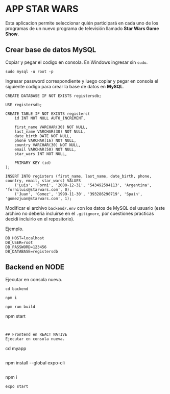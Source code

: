 # APP STAR WARS

Esta aplicacion permite seleccionar quién participará en cada uno de los programas de un nuevo programa de televisión llamado **Star Wars Game Show**.

## Crear base de datos MySQL
Copiar y pegar el codigo en consola. En Windows ingresar sin ```sudo```.
```
sudo mysql -u root -p
```
Ingresar password correspondiente y luego copiar y pegar en consola el siguiente codigo para crear la base de datos en **MySQL**.
```
CREATE DATABASE IF NOT EXISTS registersdb;

USE registersdb;

CREATE TABLE IF NOT EXISTS registers(
    id INT NOT NULL AUTO_INCREMENT,

    first_name VARCHAR(30) NOT NULL,
    last_name VARCHAR(30) NOT NULL,
    date_birth DATE NOT NULL,
    phone VARCHAR(16) NOT NULL,
    country VARCHAR(30) NOT NULL,
    email VARCHAR(50) NOT NULL,
    star_wars INT NOT NULL,
    
    PRIMARY KEY (id)
);

INSERT INTO registers (first_name, last_name, date_birth, phone, country, email, star_wars) VALUES
    ('Luis', 'Forni', '2000-12-31', '543492594113', 'Argentina', 'forniluis@starwars.com', 0),
    ('Juan', 'Gomez', '1999-11-30', '393286290719', 'Spain', 'gomezjuan@starwars.com', 1);

```

Modificar el archivo ```backend/.env``` con los datos de MySQL del usuario (este archivo no deberia incluirse en el ```.gitignore```, por cuestiones practicas decidi incluirlo en el repositorio).

Ejemplo.
```
DB_HOST=localhost
DB_USER=root
DB_PASSWORD=123456
DB_DATABASE=registersdb
```


## Backend en NODE
Ejecutar en consola nueva.
```
cd backend
```
```
npm i
```
```
npm run build
```
npm start
```


## Frontend en REACT NATIVE
Ejecutar en consola nueva.
```
cd myapp
```
```
npm install --global expo-cli
```
```
npm i
```
expo start
```
